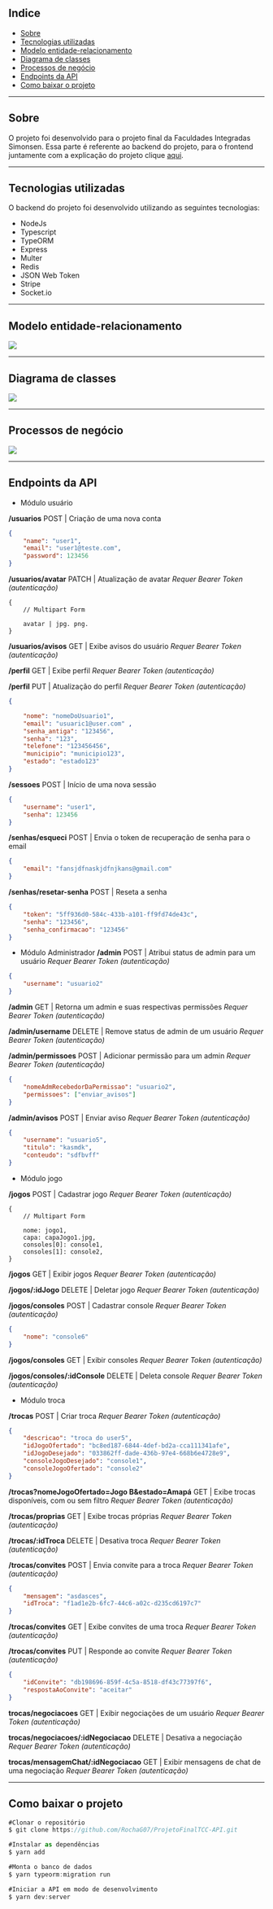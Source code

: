 ## Indice

- [Sobre](#-sobre)
- [Tecnologias utilizadas](#-tecnologias-utilizadas)
- [Modelo entidade-relacionamento](#-modelo-entidade-relacionamento)
- [Diagrama de classes](#-diagrama-de-classes)
- [Processos de negócio](#-processos-de-negócio)
- [Endpoints da API](#-endpoints-da-API)
- [Como baixar o projeto](#-como-baixar-o-projeto)

---

## Sobre

O projeto foi desenvolvido para o projeto final da Faculdades Integradas Simonsen. 
Essa parte é referente ao backend do projeto, para o frontend juntamente com a explicação do projeto clique [aqui](https://github.com/RochaG07/ProjetoFinalTCC-WEB).

---

## Tecnologias utilizadas

O backend do projeto foi desenvolvido utilizando as seguintes tecnologias:

- NodeJs
- Typescript
- TypeORM
- Express
- Multer
- Redis
- JSON Web Token
- Stripe
- Socket.io

---

## Modelo entidade-relacionamento

<img src='https://raw.githubusercontent.com/RochaG07/ProjetoFinalTCC-API/master/media/ModeloBanco_v9.jpg'>

---

## Diagrama de classes

<img src='https://raw.githubusercontent.com/RochaG07/ProjetoFinalTCC-API/master/media/DiagramaDeClassAtualizado.jpg'>

---

## Processos de negócio

<img src='https://raw.githubusercontent.com/RochaG07/ProjetoFinalTCC-API/master/media/Processos_de_neg%C3%B3cio_v2.png'>

---

## Endpoints da API

- Módulo usuário

**/usuarios** POST | Criação de uma nova conta
```json
{
    "name": "user1",
    "email": "user1@teste.com",
    "password": 123456
}
```

**/usuarios/avatar** PATCH | Atualização de avatar *Requer Bearer Token (autenticação)*
```multipart/form-data
{
    // Multipart Form

    avatar | jpg. png.
}
```

**/usuarios/avisos** GET | Exibe avisos do usuário *Requer Bearer Token (autenticação)*

**/perfil** GET | Exibe perfil *Requer Bearer Token (autenticação)*

**/perfil** PUT | Atualização do perfil *Requer Bearer Token (autenticação)*
```json
{

	"nome": "nomeDoUsuario1",
	"email": "usuaric1@user.com" ,
	"senha_antiga": "123456",
	"senha": "123",
	"telefone": "123456456",
	"municipio": "municipio123",
	"estado": "estado123"
}
```

**/sessoes** POST | Início de uma nova sessão 
```json
{
    "username": "user1",
    "senha": 123456
}
```

**/senhas/esqueci** POST | Envia o token de recuperação de senha para o email
```json
{
	"email": "fansjdfnaskjdfnjkans@gmail.com"
}
```

**/senhas/resetar-senha** POST | Reseta a senha
```json
{
    "token": "5ff936d0-584c-433b-a101-ff9fd74de43c",
	"senha": "123456",
	"senha_confirmacao": "123456"
}
```

- Módulo Administrador
**/admin** POST | Atribui status de admin para um usuário *Requer Bearer Token (autenticação)*
```json
{
	"username": "usuario2"
}
```

**/admin** GET | Retorna um admin e suas respectivas permissões *Requer Bearer Token (autenticação)*

**/admin/username** DELETE | Remove status de admin de um usuário *Requer Bearer Token (autenticação)*

**/admin/permissoes** POST | Adicionar permissão para um admin *Requer Bearer Token (autenticação)*
```json
{
	"nomeAdmRecebedorDaPermissao": "usuario2",
	"permissoes": ["enviar_avisos"]
}
```

**/admin/avisos** POST | Enviar aviso *Requer Bearer Token (autenticação)*
```json
{
	"username": "usuario5",
	"titulo": "kasmdk",
	"conteudo": "sdfbvff"
}
```

- Módulo jogo

**/jogos** POST | Cadastrar jogo *Requer Bearer Token (autenticação)*
```multipart/form-data
{
	// Multipart Form

	nome: jogo1,
	capa: capaJogo1.jpg,
	consoles[0]: console1,
	consoles[1]: console2,
}
```
**/jogos** GET | Exibir jogos *Requer Bearer Token (autenticação)*

**/jogos/:idJogo** DELETE | Deletar jogo *Requer Bearer Token (autenticação)*

**/jogos/consoles** POST | Cadastrar console *Requer Bearer Token (autenticação)*
```json
{
	"nome": "console6"
}
```

**/jogos/consoles** GET | Exibir consoles *Requer Bearer Token (autenticação)*

**/jogos/consoles/:idConsole** DELETE | Deleta console *Requer Bearer Token (autenticação)*

- Módulo troca

**/trocas** POST | Criar troca *Requer Bearer Token (autenticação)*
```json
{
	"descricao": "troca do user5",
	"idJogoOfertado": "bc8ed187-6844-4def-bd2a-cca111341afe",
	"idJogoDesejado": "033862ff-dade-436b-97e4-668b6e4728e9",
	"consoleJogoDesejado": "console1",
	"consoleJogoOfertado": "console2"
}
```
**/trocas?nomeJogoOfertado=Jogo B&estado=Amapá** GET | Exibe trocas disponíveis, com ou sem filtro *Requer Bearer Token (autenticação)*

**/trocas/proprias** GET | Exibe trocas próprias *Requer Bearer Token (autenticação)*

**/trocas/:idTroca** DELETE | Desativa troca *Requer Bearer Token (autenticação)*

**/trocas/convites** POST | Envia convite para a troca *Requer Bearer Token (autenticação)*
```json
{
	"mensagem": "asdasces",
	"idTroca": "f1ad1e2b-6fc7-44c6-a02c-d235cd6197c7"	
}
```

**/trocas/convites** GET | Exibe convites de uma troca *Requer Bearer Token (autenticação)*

**/trocas/convites** PUT | Responde ao convite *Requer Bearer Token (autenticação)*
```json
{
	"idConvite": "db198696-859f-4c5a-8518-df43c77397f6",
	"respostaAoConvite": "aceitar"
}
```
**trocas/negociacoes** GET | Exibir negociações de um usuário *Requer Bearer Token (autenticação)*

**trocas/negociacoes/:idNegociacao** DELETE | Desativa a negociação *Requer Bearer Token (autenticação)*

**trocas/mensagemChat/:idNegociacao** GET | Exibir mensagens de chat de uma negociação *Requer Bearer Token (autenticação)*

---

## Como baixar o projeto

```jsx
#Clonar o repositório
$ git clone https://github.com/RochaG07/ProjetoFinalTCC-API.git

#Instalar as dependências
$ yarn add

#Monta o banco de dados
$ yarn typeorm:migration run

#Iniciar a API em modo de desenvolvimento
$ yarn dev:server
```